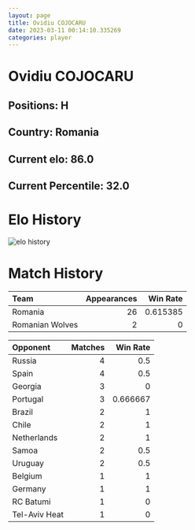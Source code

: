 ```yaml
---  
layout: page  
title: Ovidiu COJOCARU  
date: 2023-03-11 00:14:10.335269  
categories: player  
---
```

# Ovidiu COJOCARU

## Positions: H

## Country: Romania

## Current elo: 86.0

## Current Percentile: 32.0

# Elo History


![elo history](history_OvidiuCOJOCARU.png)
# Match History


| Team            |   Appearances |   Win Rate |
|:----------------|--------------:|-----------:|
| Romania         |            26 |   0.615385 |
| Romanian Wolves |             2 |   0        |

| Opponent      |   Matches |   Win Rate |
|:--------------|----------:|-----------:|
| Russia        |         4 |   0.5      |
| Spain         |         4 |   0.5      |
| Georgia       |         3 |   0        |
| Portugal      |         3 |   0.666667 |
| Brazil        |         2 |   1        |
| Chile         |         2 |   1        |
| Netherlands   |         2 |   1        |
| Samoa         |         2 |   0.5      |
| Uruguay       |         2 |   0.5      |
| Belgium       |         1 |   1        |
| Germany       |         1 |   1        |
| RC Batumi     |         1 |   0        |
| Tel-Aviv Heat |         1 |   0        |